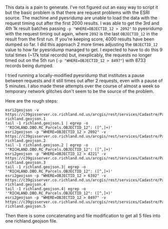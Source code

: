 This data is a pain to generate.  I've not figured out an easy way to script it but the basic problem is that there are request problems with the ESRI source.  The machine and pyesridump are unable to load the data with the request timing out after the first 2000 results.  I was able to get the 3rd and 4th 1k result batches passing `-p "WHERE=OBJECTID_12 > 2092"` to pyesridump with the request timing out again, where `2092` is the last `OBJECTID_12` in the result from the first run.  If you're keeping score, 4000 results have been dumped so far.  I did this approach 2 more times adjusting the `OBJECTID_12` value to how far pyesridump managed to get.  I expected to have to do this 9 total times (~17k total records) but, inexplicably, the requests no longer timed out on the 5th run (`-p "WHERE=OBJECTID_12 > 8497"`) with 8733 records being dumped.  

I tried running a locally-modified pyesridump that institutes a pause between requests and it still times out after 2 requests, even with a pause of 5 minutes.  I also made these attempts over the course of almost a week so temporary network glitches don't seem to be the source of the problem.  

Here are the rough steps:

```
esri2geojson -v https://c39gisserver.co.richland.nd.us/arcgis/rest/services/Cadastre/Parcel_Layer/MapServer/0 richland.geojson.1
tail -1 richland.geojson.1 | egrep -o '"RICHLAND.DBO.RC_Parcels.OBJECTID_12": ([^,]+)'
esri2geojson -p "WHERE=OBJECTID_12 > 2092" -v https://c39gisserver.co.richland.nd.us/arcgis/rest/services/Cadastre/Parcel_Layer/MapServer/0 richland.geojson.2
tail -1 richland.geojson.2 | egrep -o '"RICHLAND.DBO.RC_Parcels.OBJECTID_12": ([^,]+)'
esri2geojson -p "WHERE=OBJECTID_12 > 4221" -v https://c39gisserver.co.richland.nd.us/arcgis/rest/services/Cadastre/Parcel_Layer/MapServer/0 richland.geojson.3
tail -1 richland.geojson.3| egrep -o '"RICHLAND.DBO.RC_Parcels.OBJECTID_12": ([^,]+)'
esri2geojson -p "WHERE=OBJECTID_12 > 6392" -v https://c39gisserver.co.richland.nd.us/arcgis/rest/services/Cadastre/Parcel_Layer/MapServer/0 richland.geojson.4
tail -1 richland.geojson.4| egrep -o '"RICHLAND.DBO.RC_Parcels.OBJECTID_12": ([^,]+)'
esri2geojson -p "WHERE=OBJECTID_12 > 8497" -v https://c39gisserver.co.richland.nd.us/arcgis/rest/services/Cadastre/Parcel_Layer/MapServer/0 richland.geojson.5
```

Then there is some concatenating and file modification to get all 5 files into one richland.geojson file.  

